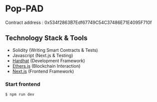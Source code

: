 # Pop-PAD

Contract address : 0x534f2863B7Edf67749C54C37486E71E4095F710f



## Technology Stack & Tools

- Solidity (Writing Smart Contracts & Tests)
- Javascript (Next.js & Testing)
- [Hardhat](https://hardhat.org/) (Development Framework)
- [Ethers.js](https://docs.ethers.io/v5/) (Blockchain Interaction)
- [Next.js](https://nextjs.org/) (Frontend Framework)

### Start frontend
`$ npm run dev`